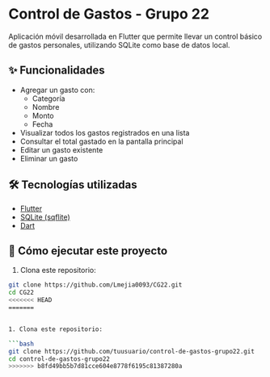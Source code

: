 # Control de Gastos - Grupo 22

Aplicación móvil desarrollada en Flutter que permite llevar un control básico de gastos personales, utilizando SQLite como base de datos local.

## ✨ Funcionalidades

- Agregar un gasto con:
  - Categoría
  - Nombre
  - Monto
  - Fecha
- Visualizar todos los gastos registrados en una lista
- Consultar el total gastado en la pantalla principal
- Editar un gasto existente
- Eliminar un gasto

## 🛠 Tecnologías utilizadas

- [Flutter](https://flutter.dev/)
- [SQLite (sqflite)](https://pub.dev/packages/sqflite)
- [Dart](https://dart.dev/)





## 🚀 Cómo ejecutar este proyecto

1. Clona este repositorio:

```bash
git clone https://github.com/Lmejia0093/CG22.git
cd CG22
<<<<<<< HEAD
=======


1. Clona este repositorio:

```bash
git clone https://github.com/tuusuario/control-de-gastos-grupo22.git
cd control-de-gastos-grupo22
>>>>>>> b8fd49bb5b7d81cce604e8778f6195c81387280a
